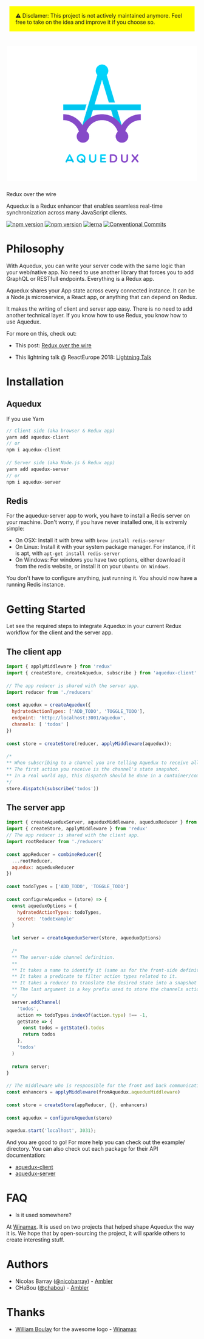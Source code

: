 <div style="background-color: yellow;padding:16px;margin: 8px">
  ⚠ Disclamer: This project is not actively maintained anymore. Feel free to take on the idea and improve it if
  you choose so.
</div>

<h1 align="center">
  <img src="aquedux_logo.png" alt="svgr" title="aquedux" width="500">
</h1>

Redux over the wire

Aquedux is a Redux enhancer that enables seamless real-time synchronization across many JavaScript clients.

[![npm version](https://img.shields.io/npm/v/aquedux-client.svg?style=flat-square)](https://www.npmjs.com/package/aquedux-client)
[![npm version](https://img.shields.io/npm/v/aquedux-server.svg?style=flat-square)](https://www.npmjs.com/package/aquedux-server)
[![lerna](https://img.shields.io/badge/maintained%20with-lerna-cc00ff.svg)](https://lernajs.io/)
[![Conventional Commits](https://img.shields.io/badge/Conventional%20Commits-1.0.0-yellow.svg)](https://conventionalcommits.org)

# Philosophy

With Aquedux, you can write your server code with the same logic than your web/native app. No need to
use another library that forces you to add GraphQL or RESTfull endpoints. Everything is a Redux app.

Aquedux shares your App state across every connected instance. It can be a Node.js microservice, a React app, or anything that can depend on Redux.

It makes the writing of client and server app easy. There is no need to add another technical layer. If you know how to use Redux, you know how to use Aquedux.

For more on this, check out:

* This post: [Redux over the wire](https://medium.com/@nbarray/redux-over-the-wire-2a849d618ff5)

* This lightning talk @ ReactEurope 2018: [Lightning Talk](https://www.youtube.com/watch?v=pnb5DV3q8n0)

# Installation

## Aquedux

If you use Yarn
```js
// Client side (aka browser & Redux app)
yarn add aquedux-client
// or
npm i aquedux-client

// Server side (aka Node.js & Redux app)
yarn add aquedux-server
// or
npm i aquedux-server
```

## Redis

For the aquedux-server app to work, you have to install a Redis server on your machine. Don't worry, if you have never installed one, it is extremly simple:

* On OSX: Install it with brew with `brew install redis-server`
* On Linux: Install it with your system package manager. For instance, if it is apt, with `apt-get install redis-server`
* On Windows: For windows you have two options, either download it from the redis website, or install it on your `Ubuntu On Windows`.

You don't have to configure anything, just running it.
You should now have a running Redis instance.

# Getting Started

Let see the required steps to integrate Aquedux in your current Redux workflow for the client and the server app.

## The client app

```js
import { applyMiddleware } from 'redux'
import { createStore, createAquedux, subscribe } from 'aquedux-client'

// The app reducer is shared with the server app.
import reducer from './reducers'

const aquedux = createAquedux({
  hydratedActionTypes: ['ADD_TODO', 'TOGGLE_TODO'],
  endpoint: 'http://localhost:3001/aquedux',
  channels: [ 'todos' ]
})
  
const store = createStore(reducer, applyMiddleware(aquedux));

/* 
** When subscribing to a channel you are telling Aquedux to receive all related actions in real-time.
** The first action you receive is the channel's state snapshot.
** In a real world app, this dispatch should be done in a container/component at route level or cDM.
*/
store.dispatch(subscribe('todos'))
```

## The server app

```js
import { createAqueduxServer, aqueduxMiddleware, aqueduxReducer } from 'aquedux-server'
import { createStore, applyMiddleware } from 'redux'
// The app reducer is shared with the client app.
import rootReducer from './reducers'

const appReducer = combineReducer({
  ...rootReducer,
  aquedux: aqueduxReducer
})

const todoTypes = ['ADD_TODO', 'TOGGLE_TODO']

const configureAquedux = (store) => {
  const aqueduxOptions = {
    hydratedActionTypes: todoTypes,
    secret: 'todoExample'
  }

  let server = createAqueduxServer(store, aqueduxOptions)

  /*
  ** The server-side channel definition.
  **
  ** It takes a name to identify it (same as for the front-side definition).
  ** It takes a predicate to filter action types related to it.
  ** It takes a reducer to translate the desired state into a snapshot for first front-side hydratation.
  ** The last argument is a key prefix used to store the channels action.
  */
  server.addChannel(
    'todos',
    action => todoTypes.indexOf(action.type) !== -1,
    getState => {
      const todos = getState().todos
      return todos
    },
    'todos'
  )

  return server;
}

// The middleware who is responsible for the front and back communication.
const enhancers = applyMiddleware(fromAquedux.aqueduxMiddleware)

const store = createStore(appReducer, {}, enhancers)

const aquedux = configureAquedux(store)

aquedux.start('localhost', 3031);
```

And you are good to go! For more help you can check out the example/ directory.
You can also check out each package for their API documentation:

* [aquedux-client](https://github.com/winamax/aquedux/blob/master/packages/aquedux-client/README.md)
* [aquedux-server](https://github.com/winamax/aquedux/blob/master/packages/aquedux-server/README.md)

# FAQ

* Is it used somewhere?

At [Winamax](https://winamax.fr). It is used on two projects that helped shape Aquedux the way it is. We
hope that by open-sourcing the project, it will sparkle others to create interesting stuff.

# Authors

* Nicolas Barray ([@nicobarray](https://github.com/nicobarray)) -
[Ambler](https://www.ambler.fr/)
* CHaBou ([@chabou](https://github.com/chabou)) -
[Ambler](https://www.ambler.fr/)

# Thanks

* [William Boulay](https://www.behance.net/crazyouths)  for the awesome logo -
[Winamax](https://www.winamax.fr/)
